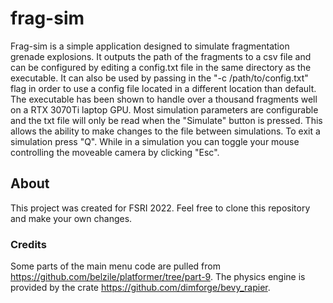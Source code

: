# frag-sim

Frag-sim is a simple application designed to simulate fragmentation grenade explosions. It outputs the path of the fragments to a csv file and can be configured by editing a config.txt file in the same directory as the executable. It can also be used by passing in the "-c /path/to/config.txt" flag in order to use a config file located in a different location than default.
The executable has been shown to handle over a thousand fragments well on a RTX 3070Ti laptop GPU. Most simulation parameters are configurable and the txt file will only be read when the "Simulate" button is pressed. This allows the ability to make changes to the file between simulations. To exit a simulation press "Q". While in a simulation you can toggle your mouse controlling the moveable camera by clicking "Esc".

## About

This project was created for FSRI 2022. Feel free to clone this repository and make your own changes.

### Credits
Some parts of the main menu code are pulled from https://github.com/belzile/platformer/tree/part-9.
The physics engine is provided by the crate https://github.com/dimforge/bevy_rapier.
